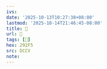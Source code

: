 ```yaml
---
ivs:
date: '2025-10-13T10:27:38+08:00'
lastmod: '2025-10-14T21:46:45-08:00'
title: 􅈮
url: 􅈮
tags: [𩋵]
hex: 292F5
src: DCCV
note:
---
```

